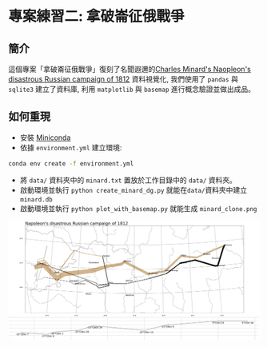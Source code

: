 # 專案練習二: 拿破崙征俄戰爭

## 簡介

這個專案「拿破崙征俄戰爭」復刻了名聞遐邇的[Charles Minard's Naopleon's disastrous Russian campaign of 1812](https://en.wikipedia.org/wiki/Charles_Joseph_Minard#/media/File:Minard.png) 資料視覺化, 我們使用了 `pandas` 與 `sqlite3` 建立了資料庫, 利用 `matplotlib` 與 `basemap` 進行概念驗證並做出成品。

## 如何重現

- 安裝 [Miniconda](https://docs.anaconda.com/miniconda/)
- 依據 `environment.yml` 建立環境: 

```bash
conda env create -f environment.yml
```

- 將 `data/` 資料夾中的 `minard.txt` 置放於工作目錄中的 `data/` 資料夾。
- 啟動環境並執行 `python create_minard_dg.py` 就能在`data/`資料夾中建立 `minard.db`
- 啟動環境並執行 `python plot_with_basemap.py` 就能生成 `minard_clone.png`

![minard_clone](minard_clone.png)